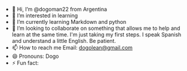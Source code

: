 - 👋 Hi, I’m @dogoman22 from Argentina
- 👀 I’m interested in learning
- 🌱 I’m currently learning Markdown and python
- 💞️ I’m looking to collaborate on something that allows me to help and learn at the same time. I'm just taking my first steps. I speak Spanish and understand a little English. Be patient.
- 📫 How to reach me Email: dogolean@gmail.com
- 😄 Pronouns: Dogo
- ⚡ Fun fact: 

<!---
dogoman22/dogoman22 is a ✨ special ✨ repository because its `README.md` (this file) appears on your GitHub profile.
You can click the Preview link to take a look at your changes.
--->
